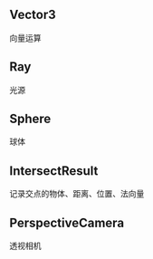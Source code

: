 ## Vector3
向量运算

## Ray
光源

## Sphere
球体

## IntersectResult 
记录交点的物体、距离、位置、法向量

## PerspectiveCamera 
透视相机